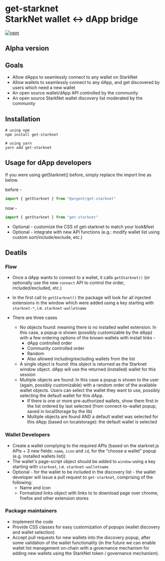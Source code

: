 # get-starknet<br/>StarkNet wallet <-> dApp bridge

[![npm](https://img.shields.io/npm/v/get-starknet-wallet.svg)](https://www.npmjs.com/package/get-starknet-wallet)

## Alpha version

## Goals

- Allow dApps to seamlessly connect to any wallet on StarkNet
- Allow wallets to seamlessly connect to any dApp, and get discovered by users which need a new wallet
- An open source wallet/dApp API controlled by the community
- An open source StarkNet wallet discovery list moderated by the community

## Installation
```
# using npm
npm install get-starknet

# using yarn
yarn add get-starknet
```

## Usage for dApp developers

If you were using getStarknet() before, simply replace the import line as below.

before -
```js
import { getStarknet } from "@argent/get-starknet"
```
now -
```js
import { getStarknet } from "get-starknet"
```
- Optional - customize the CSS of get-starknet to match your look&amp;feel
- Optional - integrate with new API functions (e.g.: modify wallet list using custom sort/include/exclude, etc.)

## Deatils

### Flow

- Once a dApp wants to connect to a wallet, it calls `getStarknet()` (or optionally use the new `connect` API to control the order, included/excluded, etc.)

- In the first call to `getStarknet()` the package will look for all injected extensions in the window which were added using a key starting with `starknet-*`, i.e. `starknet-walletname`


- There are three cases

  - No objects found: meaning there is no installed wallet extension. In this case, a popup is shown (possibly customizable by the dApp) with a few ordering options of the known wallets with install links -
     - dApp controlled order
     - Community controlled order
     - Random
     - Also allowed including/excluding wallets from the list
  - A single object is found: this object is returned as the Starknet window object. dApp will use the returned (installed) wallet for this session
  - Multiple objects are found: In this case a popup is shown to the user (again, possibly customizable) with a random order of the available wallet objects. Users can select the wallet they want to use, possibly selecting the default wallet for this dApp.
    - If there is one or more pre-authorized wallets, show them first in the list ordered by last selected (from connect-to-wallet popup, saved in localStorage by the lib)
    - Multiple objects are found AND a default wallet was selected for this dApp (based on localstorage): the default wallet is selected

### Wallet Developers

- Create a wallet complying to the required APIs (based on the starknet.js APIs + 3 new fields: `name`, `icon` and `id`, for the &quot;choose a wallet&quot; popup (e.g. installed wallets list))
- The wallet's page-script object should be added to `window` using a key starting with `starknet`, i.e. `starknet-walletname`
- Optional - for the wallet to be included in the discovery list - the wallet developer will issue a pull request to `get-starknet`, comprising of the following:
  - Name and icon
  - Formalized links object with links to to download page over chrome, firefox and other extension stores


### Package maintainers

- Implement the code
- Provide CSS classes for easy customization of popups (wallet discovery and wallet selection)
- Accept pull requests for new wallets into the discovery popup, after some validation of the wallet functionality (in the future we can enable wallet list management on-chain with a governance mechanism for adding new wallets using the StarkNet token / governance mechanism).
